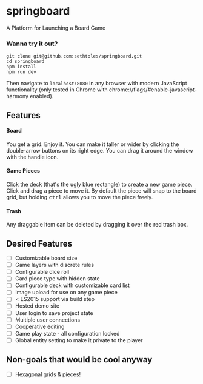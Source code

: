 # springboard
A Platform for Launching a Board Game

### Wanna try it out?
```
git clone git@github.com:sethtoles/springboard.git
cd springboard
npm install
npm run dev
```
Then navigate to `localhost:8080` in any browser with modern JavaScript functionality (only tested in Chrome with chrome://flags/#enable-javascript-harmony enabled).

## Features
#### Board
You get a grid. Enjoy it. You can make it taller or wider by clicking the double-arrow buttons on its right edge. You can drag it around the window with the handle icon.

#### Game Pieces
Click the deck (that's the ugly blue rectangle) to create a new game piece. Click and drag a piece to move it. By default the piece will snap to the board grid, but holding <kbd>ctrl</kbd> allows you to move the piece freely.

#### Trash
Any draggable item can be deleted by dragging it over the red trash box.

## Desired Features
- [ ] Customizable board size
- [ ] Game layers with discrete rules
- [ ] Configurable dice roll
- [ ] Card piece type with hidden state
- [ ] Configurable deck with customizable card list
- [ ] Image upload for use on any game piece
- [ ] < ES2015 support via build step
- [ ] Hosted demo site
- [ ] User login to save project state
- [ ] Multiple user connections
- [ ] Cooperative editing
- [ ] Game play state - all configuration locked
- [ ] Global entity setting to make it private to the player

## Non-goals that would be cool anyway
- [ ] Hexagonal grids & pieces!
